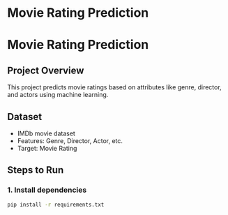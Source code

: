 # Movie Rating Prediction

# Movie Rating Prediction

## Project Overview
This project predicts movie ratings based on attributes like genre, director, and actors using machine learning.

## Dataset
- IMDb movie dataset
- Features: Genre, Director, Actor, etc.
- Target: Movie Rating

## Steps to Run

### 1. Install dependencies
```bash
pip install -r requirements.txt
